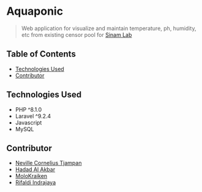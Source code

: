 # Aquaponic
> Web application for visualize and maintain temperature, ph, humidity, etc from existing censor pool for [Sinam Lab](https://sinamlab.com)

## Table of Contents
* [Technologies Used](#technologies-used)
* [Contributor](#contributor)
<!-- * [License](#license) -->

## Technologies Used
- PHP ^8.1.0
- Laravel ^9.2.4
- Javascript
- MySQL

## Contributor
- [Neville Cornelius Tjampan](https://github.com/nipengg)
- [Hadad Al Akbar](https://github.com/qweersq)
- [MoloKraiken](https://github.com/MoloKrakein)
- [Rifaldi Indrajaya](https://github.com/rifaldibpn2)
